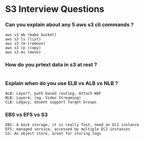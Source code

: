 # S3 Interview Questions

### Can you explain about any 5 aws s3 cli commands ?
```
aws s3 mb (make bucket)
aws s3 ls (list)
aws s3 rm (remove)
aws s3 cp (copy)
aws s3 mv (move)
```

### How do you prtext data in s3 at rest ?
```

```

### Explain when do you use ELB vs ALB vs NLB ?
```
ALB: Layer7, path based routing, Attach WAF
NLB: Layer4, (eg. Video Streaming)
CLB: Legacy, dosent support Target Groups
```

### EBS vs EFS vs S3
```
EBS: A bock storage, it is really fast, need an EC2 instance
EFS: managed service, accessed by multiple EC2 instances
S3: An object store, Great for storing logs
```
